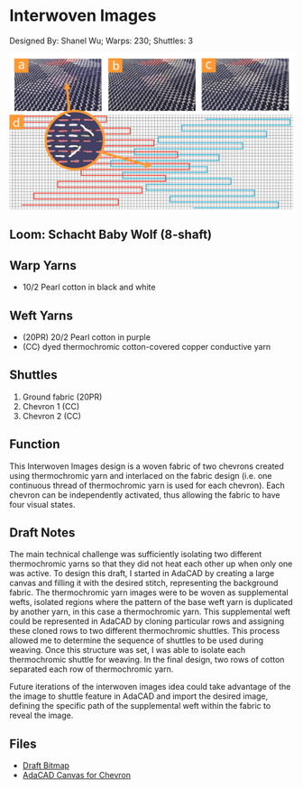# Interwoven Images
Designed By: Shanel Wu; Warps: 230; Shuttles: 3

![Step Through of Interwoven Images][final]

## Loom: Schacht Baby Wolf (8-shaft)

## Warp Yarns
- 10/2 Pearl cotton in black and white

## Weft Yarns
- (20PR) 20/2 Pearl cotton in purple
- (CC) dyed thermochromic cotton-covered copper conductive yarn

## Shuttles
1. Ground fabric (20PR)
2. Chevron 1 (CC)
3. Chevron 2 (CC)

## Function
This Interwoven Images design is a woven fabric of two chevrons created using thermochromic yarn and interlaced on the fabric design (i.e. one continuous thread of thermochromic yarn is used for each chevron). Each chevron can be independently activated, thus allowing
the fabric to have four visual states. 

## Draft Notes
The main technical challenge was sufficiently isolating two different thermochromic yarns so that they did not heat each other up when only one was active. To design this draft, I started in AdaCAD by creating a large canvas and filling it with the desired stitch, representing the background fabric. The thermochromic yarn images were to be woven as supplemental wefts, isolated regions where the pattern of the base weft yarn is duplicated by another yarn, in this case a thermochromic yarn. This supplemental weft could be represented in AdaCAD by cloning particular rows and assigning these cloned rows to two different thermochromic shuttles. This process allowed me to determine the sequence of shuttles to be used during weaving. Once this structure was set, I was able to isolate each thermochromic shuttle for weaving. In the final design, two rows of cotton separated each row of thermochromic yarn. 

Future iterations of the interwoven images idea could take advantage of the the image to shuttle feature in AdaCAD and import the desired image, defining the specific path of the supplemental weft within the fabric to reveal the image.

## Files
- [Draft Bitmap](/drafts/interwoven_images/interwovenImages.bmp)
- [AdaCAD Canvas for Chevron](/drafts/interwoven_images/adacad_canvas_chevron.png)


[final]: chevrons_figure_UPDATED.png "Figure for interwoven images"